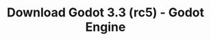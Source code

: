 ---
# Generated by /scripts/js/download_archive_generator !!! do not edit by hand !!!
title: 'Download Godot 3.3 (rc5) - Godot Engine'
type: 'download/archive'
name: '3.3'
flavor: 'rc5'
release_date: '2021-03-13T03:00:00-00:00'
release_notes: '/article/release-candidate-godot-3-2-4-rc-5/'
links:
  android.apk:
    name: 'android.apk'
    title: 'Android'
    caption: 'Universal APK (ARM64 + ARMv7 + x86_64 + x86)'
    tags:
      - 'APK download'
      - 'ARM64/v7'
      - 'x86 (64 & 32 bit)'
    hosts:
      github_builds:
        regular: 'https://github.com/godotengine/godot-builds/releases/download/3.3-rc5/Godot_v3.3-rc5_android_editor.apk'
        mono: '#'
      github:
        regular: 'https://github.com/godotengine/godot/releases/download/3.3-rc5/Godot_v3.3-rc5_android_editor.apk'
        mono: '#'
  macos.universal:
    name: 'macos.universal'
    title: 'macOS'
    caption: 'Universal (x86_64 + Apple Silicon)'
    tags:
      - 'Intel/Apple Silicon'
      - '64 bit'
    hosts:
      github_builds:
        regular: 'https://github.com/godotengine/godot-builds/releases/download/3.3-rc5/Godot_v3.3-rc5_osx.universal.zip'
        mono: 'https://github.com/godotengine/godot-builds/releases/download/3.3-rc5/Godot_v3.3-rc5_mono_osx.universal.zip'
      github:
        regular: 'https://github.com/godotengine/godot/releases/download/3.3-rc5/Godot_v3.3-rc5_osx.universal.zip'
        mono: 'https://github.com/godotengine/godot/releases/download/3.3-rc5/Godot_v3.3-rc5_mono_osx.universal.zip'
  windows.64:
    name: 'windows.64'
    title: 'Windows'
    caption: 'Standard (x86_64)'
    tags:
      - '64 bit'
    hosts:
      github_builds:
        regular: 'https://github.com/godotengine/godot-builds/releases/download/3.3-rc5/Godot_v3.3-rc5_win64.exe.zip'
        mono: 'https://github.com/godotengine/godot-builds/releases/download/3.3-rc5/Godot_v3.3-rc5_mono_win64.zip'
      github:
        regular: 'https://github.com/godotengine/godot/releases/download/3.3-rc5/Godot_v3.3-rc5_win64.exe.zip'
        mono: 'https://github.com/godotengine/godot/releases/download/3.3-rc5/Godot_v3.3-rc5_mono_win64.zip'
  linux_server.headless.64:
    name: 'linux_server.headless.64'
    title: 'Linux Server'
    caption: 'Headless (x86_64)'
    tags:
      - '64 bit'
      - 'Headless'
    hosts:
      github_builds:
        regular: 'https://github.com/godotengine/godot-builds/releases/download/3.3-rc5/Godot_v3.3-rc5_linux_headless.64.zip'
        mono: 'https://github.com/godotengine/godot-builds/releases/download/3.3-rc5/Godot_v3.3-rc5_mono_linux_headless_64.zip'
      github:
        regular: 'https://github.com/godotengine/godot/releases/download/3.3-rc5/Godot_v3.3-rc5_linux_headless.64.zip'
        mono: 'https://github.com/godotengine/godot/releases/download/3.3-rc5/Godot_v3.3-rc5_mono_linux_headless_64.zip'
  web:
    name: 'web'
    title: 'Web editor'
    caption: ''
    tags:
      - 'Self-hosted'
      - 'Cross-platform'
    hosts:
      github_builds:
        regular: 'https://github.com/godotengine/godot-builds/releases/download/3.3-rc5/Godot_v3.3-rc5_web_editor.zip'
        mono: '#'
      github:
        regular: 'https://github.com/godotengine/godot/releases/download/3.3-rc5/Godot_v3.3-rc5_web_editor.zip'
        mono: '#'
  linux.64:
    name: 'linux.64'
    title: 'Linux'
    caption: 'Standard (x86_64)'
    tags:
      - '64 bit'
    hosts:
      github_builds:
        regular: 'https://github.com/godotengine/godot-builds/releases/download/3.3-rc5/Godot_v3.3-rc5_x11.64.zip'
        mono: 'https://github.com/godotengine/godot-builds/releases/download/3.3-rc5/Godot_v3.3-rc5_mono_x11_64.zip'
      github:
        regular: 'https://github.com/godotengine/godot/releases/download/3.3-rc5/Godot_v3.3-rc5_x11.64.zip'
        mono: 'https://github.com/godotengine/godot/releases/download/3.3-rc5/Godot_v3.3-rc5_mono_x11_64.zip'
  linux.32:
    name: 'linux.32'
    title: 'Linux'
    caption: 'Standard (x86)'
    tags:
      - '32 bit'
    hosts:
      github_builds:
        regular: 'https://github.com/godotengine/godot-builds/releases/download/3.3-rc5/Godot_v3.3-rc5_x11.32.zip'
        mono: 'https://github.com/godotengine/godot-builds/releases/download/3.3-rc5/Godot_v3.3-rc5_mono_x11_32.zip'
      github:
        regular: 'https://github.com/godotengine/godot/releases/download/3.3-rc5/Godot_v3.3-rc5_x11.32.zip'
        mono: 'https://github.com/godotengine/godot/releases/download/3.3-rc5/Godot_v3.3-rc5_mono_x11_32.zip'
  windows.32:
    name: 'windows.32'
    title: 'Windows'
    caption: 'Standard (x86)'
    tags:
      - '32 bit'
    hosts:
      github_builds:
        regular: 'https://github.com/godotengine/godot-builds/releases/download/3.3-rc5/Godot_v3.3-rc5_win32.exe.zip'
        mono: 'https://github.com/godotengine/godot-builds/releases/download/3.3-rc5/Godot_v3.3-rc5_mono_win32.zip'
      github:
        regular: 'https://github.com/godotengine/godot/releases/download/3.3-rc5/Godot_v3.3-rc5_win32.exe.zip'
        mono: 'https://github.com/godotengine/godot/releases/download/3.3-rc5/Godot_v3.3-rc5_mono_win32.zip'
  linux_server.64:
    name: 'linux_server.64'
    title: 'Linux Server'
    caption: 'Standard (x86_64)'
    tags:
      - '64 bit'
    hosts:
      github_builds:
        regular: 'https://github.com/godotengine/godot-builds/releases/download/3.3-rc5/Godot_v3.3-rc5_linux_server.64.zip'
        mono: 'https://github.com/godotengine/godot-builds/releases/download/3.3-rc5/Godot_v3.3-rc5_mono_linux_server_64.zip'
      github:
        regular: 'https://github.com/godotengine/godot/releases/download/3.3-rc5/Godot_v3.3-rc5_linux_server.64.zip'
        mono: 'https://github.com/godotengine/godot/releases/download/3.3-rc5/Godot_v3.3-rc5_mono_linux_server_64.zip'
  aar_library:
    name: 'aar_library'
    title: 'AAR library'
    caption: ''
    tags:
      - 'Android plugins'
      - 'Java'
      - 'Kotlin'
    hosts:
      github_builds:
        regular: 'https://github.com/godotengine/godot-builds/releases/download/3.3-rc5/godot-lib.3.3.rc5.release.aar'
        mono: 'https://github.com/godotengine/godot-builds/releases/download/3.3-rc5/godot-lib.3.3.rc5.mono.release.aar'
      github:
        regular: 'https://github.com/godotengine/godot/releases/download/3.3-rc5/godot-lib.3.3.rc5.release.aar'
        mono: 'https://github.com/godotengine/godot/releases/download/3.3-rc5/godot-lib.3.3.rc5.mono.release.aar'
  templates:
    name: 'templates'
    title: 'Export templates'
    caption: ''
    tags:
      - 'Used to export your games to all supported platforms'
    hosts:
      github_builds:
        regular: 'https://github.com/godotengine/godot-builds/releases/download/3.3-rc5/Godot_v3.3-rc5_export_templates.tpz'
        mono: 'https://github.com/godotengine/godot-builds/releases/download/3.3-rc5/Godot_v3.3-rc5_mono_export_templates.tpz'
      github:
        regular: 'https://github.com/godotengine/godot/releases/download/3.3-rc5/Godot_v3.3-rc5_export_templates.tpz'
        mono: 'https://github.com/godotengine/godot/releases/download/3.3-rc5/Godot_v3.3-rc5_mono_export_templates.tpz'
primaryPlatforms:
  - 'android.apk'
  - 'macos.universal'
  - 'windows.64'
  - 'linux_server.headless.64'
  - 'web'
  - 'templates'
---